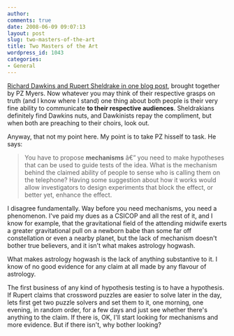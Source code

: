```yaml
---
author:
comments: true
date: 2008-06-09 09:07:13
layout: post
slug: two-masters-of-the-art
title: Two Masters of the Art
wordpress_id: 1043
categories:
- General
---
```


[Richard Dawkins and Rupert Sheldrake in one blog post](http://scienceblogs.com/pharyngula/2008/06/the_sheldrake_phenomenon.php), brought together by PZ Myers. Now whatever you may think of their respective grasps on truth (and I know where I stand) one thing about both people is their very fine ability to communicate **to their respective audiences**. Sheldrakians definitely find Dawkins nuts, and Dawkinists repay the compliment, but when both are preaching to their choirs, look out.

Anyway, that not my point here. My point is to take PZ hisself to task. He says:

> 
  
> 
> You have to propose **mechanisms** â€” you need to make hypotheses that can be used to guide tests of the idea. What is the mechanism behind the claimed ability of people to sense who is calling them on the telephone? Having some suggestion about how it works would allow investigators to design experiments that block the effect, or better yet, enhance the effect.  

> 
> 

I disagree fundamentally. Way before you need mechanisms, you need a phenomenon. I've paid my dues as a CSICOP and all the rest of it, and I know for example, that the gravitational field of the attending midwife exerts a greater gravitational pull on a newborn babe than some far off constellation or even a nearby planet, but the lack of mechanism doesn't bother true believers, and it isn't what makes astrology hogwash.

What makes astrology hogwash is the lack of anything substantive to it. I know of no good evidence for any claim at all made by any flavour of astrology.

The first business of any kind of hypothesis testing is to have a hypothesis. If Rupert claims that crossword puzzles are easier to solve later in the day, lets first get two puzzle solvers and set them to it, one morning, one evening, in random order, for a few days and just see whether there's anything to the claim. If there is, OK, I'll start looking for mechanisms and more evidence. But if there isn't, why bother looking?  

